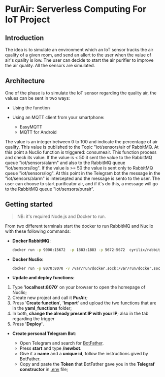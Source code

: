 # PurAir: Serverless Computing For IoT Project

## Introduction

The idea is to simulate an environment which an IoT sensor tracks the air quality of a given room, and send an allert to the user when the value of air's quality is low. The user can decide to start the air purifier to improve the air quality. All the sensors are simulated.

## Architecture

One of the phase is to simulate the IoT sensor regarding the quality air, the values can be sent in two ways:

- Using the function
- Using an MQTT client from your smartphone:
    
    - EasyMQTT
    - MQTT for Android

The value is an integer between 0 to 100 and indicate the percentage of air quality. This value is published to the Topic "iot/sensors/air of RabbitMQ. At this point a Nuclio function is triggered: consumeair. This function process and check its value. If the value is < 50 it sent the value to the RabbitMQ queue "iot/sensors/alarm" and also to the RabbitMQ queue "iot/sensors/log". If the value is >= 50 the value is sent only to RabbitMQ queue "iot/sensors/log". At this point in the Telegram bot the message in the "iot/sensors/alarm" is intercepted and the message is sento to the user. The user can choose to start purificator air, and if it's do this, a message will go to the RabbitMQ queue "iot/sensors/purair". 

## Getting started

 > NB: it's required Node.js and Docker to run.

From two different terminals start the docker to run RabbitMQ and Nuclio with these following commands:

- **Docker RabbitMQ**:

  ```sh
  docker run -p 9000:15672  -p 1883:1883 -p 5672:5672  cyrilix/rabbitmq-mqtt
  ```

- **Docker Nuclio**:

  ```sh
  docker run -p 8070:8070 -v /var/run/docker.sock:/var/run/docker.sock -v /tmp:/tmp nuclio/dashboard:stable-amd64
  ```

- **Update and deploy functions**:
 1. Type '**localhost:8070**' on your browser to open the homepage of Nuclio;
2.  Create new project and call it **PurAir**;
  3. Press '**Create function**', '**Import**' and upload the two functions that are in the **yaml_functions** folder;
  4. In both, **change the already present IP with your IP**; also in the tab regarding the trigger
  5. Press **'Deploy'**.

- **Create personal Telegram Bot**:

  - Open Telegram and search for [BotFather](https://t.me/BotFather).
  - Press **start** and type **/newbot**.
  - Give it a **name** and a **unique id**, follow the instructions gived by BotFather.
  - Copy and paste the **Token** that BotFather gave you in the **Telegraf constructor** in [.env](.env) file;
